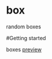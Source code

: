 # box

random boxes

#Getting started

boxes  <a href="https://tjiten123.github.io/box/">preview</a>
